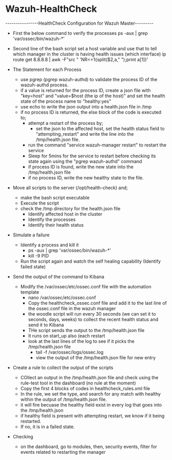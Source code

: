 # Wazuh-HealthCheck
----------------HealthCheck Configuration for Wazuh Master---------
- First the below command to verify the processes
	ps -aux | grep 'var/ossec/bin/wazuh-*'
	
- Second line of the bash script set a host variable and use that to tell which manager in the cluster is having health issues (which interface)
	ip route get 8.8.8.8 | awk -F"src " 'NR==1{split($2,a," ");print a[1]}'
	
- The Statement for each Process
	- use pgrep (pgrep wazuh-authd) to validate the process ID of the wazuh-authd process. 
	- if a value is returned for the process ID, create a json file with "key=host" and "value=$host (the ip of the host)" and set the health state of the process name to "healthy:yes" 
	- use echo to write the json output into a health.json file in /tmp
	- if no process ID is returned, the else block of the code is executed to;
		- attempt a restart of the process by;
			- set the json to the affected host, set the health status field to "attempting_restart" and write the line into the /tmp/health.json file.
		- run the command "service wazuh-manager restart" to restart the service
		- Sleep for 5mins for the service to restart before checking its state again using the "pgrep wazuh-authd" command
		- if process ID is found, write the new state into the /tmp/health.json file
		- if no process ID, write the new healthy state to the file.
		
- Move all scripts to the server (/opt/health-check) and;
	- make the bash script executable
	- Execute the script
	- check the /tmp directory for the health.json file
		- Identify affected host in the cluster
		- Identify the processes
		- Identify their health status
		
- Simulate a failure
	- Identify a process and kill it
		- ps -aux | grep 'var/ossec/bin/wazuh-*'
		- kill -9 PID
	- Run the script again and watch the self healing capability (Identify failed state)
	
- Send the output of the command to Kibana
	- Modify the /var/ossec/etc/ossec.conf file with the automation template
		- nano /var/ossec/etc/ossec.conf
		- Copy the healthcheck_ossec.conf file and add it to the last line of the ossec.conf file in the wazuh manager
		- the woodle script will run every 30 seconds (we can set it to seconds, days, weeks) to collect the recent health status and send it to Kibana
		- THe script sends the output to the /tmp/health.json file
		- It runs on start_up also (each restart
		- look at the last lines of the log to see if it picks the /tmp/health.json file
			- tail -f /var/ossec/logs/ossec.log
			- view the output of the /tmp/health.json file for new entry
			
- Create a rule to collect the output of the scripts
	- COllect an output in the /tmp/health.json file and check using the rule-test tool in the dashboard (no rule at the moment)
	- Copy the first 4 blocks of codes in healthcheck_rules.xml file
	- In the rule, we set the type, and search for any match with healthy within the output of /tmp/health.json file.
	- it will fire becuase the healthy field exist in every log that goes into the /tmp/health.json
	- if healthy field is present with attempting restart, we know if it being restarted.
	- If no, it is in a failed state.
	
- Checking
	- on the dashboard, go to modules, then, security events, filter for events related to restarting the manager
